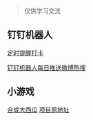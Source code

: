 > 仅供学习交流

## 钉钉机器人

[定时提醒打卡](./dingding-attendance)

[钉钉机器人每日推送微博热搜](./dingding-attendance)

## 小游戏

[合成大西瓜](./daxigua/)  [项目原地址](https://github.com/xiaopengand/daxigua)

